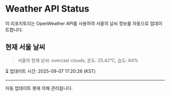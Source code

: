 
# Weather API Status

이 리포지토리는 OpenWeather API를 사용하여 서울의 날씨 정보를 자동으로 업데이트합니다.

## 현재 서울 날씨
> 서울의 현재 날씨: overcast clouds, 온도: 25.42°C, 습도: 64%

⏳ 업데이트 시간: 2025-09-07 17:20:26 (KST)

---
자동 업데이트 봇에 의해 관리됩니다.
